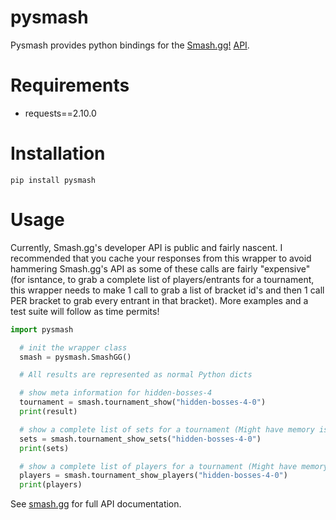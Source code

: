 # pysmash

Pysmash provides python bindings for the
[Smash.gg!](https://smash.gg) [API](https://help.smash.gg/hc/en-us/articles/217471947-API-Access).


# Requirements

- requests==2.10.0


# Installation

    pip install pysmash

# Usage

Currently, Smash.gg's developer API is public and fairly nascent. I recommended that you cache your responses from this wrapper to avoid hammering Smash.gg's API as some of these calls are fairly "expensive" (for isntance, to grab a complete list of players/entrants for a tournament, this wrapper needs to make 1 call to grab a list of bracket id's and then 1 call PER bracket to grab every entrant in that bracket). More examples and a test suite will follow as time permits!

```python
import pysmash

  # init the wrapper class
  smash = pysmash.SmashGG()

  # All results are represented as normal Python dicts

  # show meta information for hidden-bosses-4
  tournament = smash.tournament_show("hidden-bosses-4-0")
  print(result)

  # show a complete list of sets for a tournament (Might have memory issues for majors)
  sets = smash.tournament_show_sets("hidden-bosses-4-0")
  print(sets)

  # show a complete list of players for a tournament (Might have memory issues for majors)
  players = smash.tournament_show_players("hidden-bosses-4-0")
  print(players)
```

See [smash.gg](https://help.smash.gg/hc/en-us/articles/217471947-API-Access) for full API documentation.

